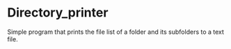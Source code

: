 # Directory_printer

Simple program that prints the file list of a folder and its subfolders to a text file.
